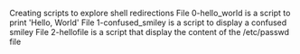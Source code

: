 Creating scripts to explore shell redirections
File 0-hello_world is a script to print 'Hello, World'
File 1-confused_smiley is a script to display a confused smiley
File 2-hellofile is a script that display the content of the /etc/passwd file
